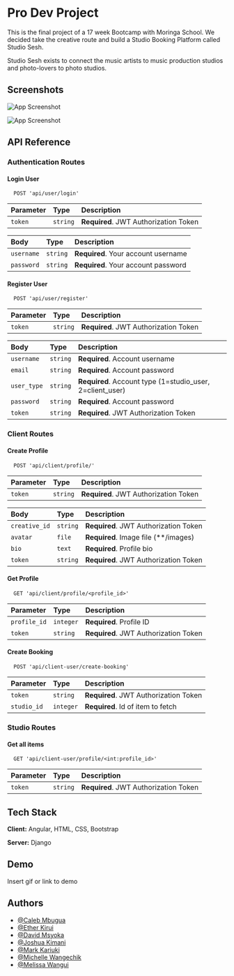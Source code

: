 # Pro Dev Project

This is the final project of a 17 week Bootcamp with Moringa School. We decided take the creative route and build a Studio Booking Platform called Studio Sesh.

Studio Sesh exists to connect the music artists to music production studios and photo-lovers to photo studios.

## Screenshots

![App Screenshot](https://am3pap006files.storage.live.com/y4mf6G3d2IGnf5bbpXD6cjdsJVXubx9b1ZyXAQUXkBA6hribmBn-lOkzlvUZxhG2qkFuJe4XdM_5n5sEjFE4ikhgctwN8evG4c6C13cZbp3X4sX6bUZowfXzJo1a0xAfJL_hOPgu9ZO8g1vP7y-NJvvyZxDy8OOCPyjnZRtgtKdhC8ar75tmETEkJvnd1-FQrmz?width=1920&height=1080&cropmode=none)

![App Screenshot](https://am3pap006files.storage.live.com/y4m_DHcmlSbDfPN61yktzm04blmnd6TPxIXqICYTRrNlCUBkYhpQjZF279yOpTDjuyc6KYJ9cVJRa9Lv4VtoQ3KqiJWNq2X1PL6HlS7gkAK_vB7b4u_h-f24_XgOn4kBHqtTvG2g5IY1BLMlnFQKQwnC87yW-cvnr6FMSxZa0YZ0b5gkSD_5Qobe-532IZlFhLd?width=1920&height=1080&cropmode=none)

## API Reference

### Authentication Routes

#### Login User

```http
  POST 'api/user/login'
```

| Parameter | Type     | Description                           |
| :-------- | :------- | :------------------------------------ |
| `token`   | `string` | **Required**. JWT Authorization Token |

| Body       | Type     | Description                         |
| :--------- | :------- | :---------------------------------- |
| `username` | `string` | **Required**. Your account username |
| `password` | `string` | **Required**. Your account password |

#### Register User

```http
  POST 'api/user/register'
```

| Parameter | Type     | Description                           |
| :-------- | :------- | :------------------------------------ |
| `token`   | `string` | **Required**. JWT Authorization Token |

| Body        | Type     | Description                                               |
| :---------- | :------- | :-------------------------------------------------------- |
| `username`  | `string` | **Required**. Account username                            |
| `email`     | `string` | **Required**. Account password                            |
| `user_type` | `string` | **Required**. Account type (1=studio_user, 2=client_user) |
| `password`  | `string` | **Required**. Account password                            |
| `token`     | `string` | **Required**. JWT Authorization Token                     |

### Client Routes

#### Create Profile

```http
  POST 'api/client/profile/'
```

| Parameter | Type     | Description                           |
| :-------- | :------- | :------------------------------------ |
| `token`   | `string` | **Required**. JWT Authorization Token |

| Body          | Type     | Description                            |
| :------------ | :------- | :------------------------------------- |
| `creative_id` | `string` | **Required**. JWT Authorization Token  |
| `avatar`      | `file`   | **Required**. Image file (\*\*/images) |
| `bio`         | `text`   | **Required**. Profile bio              |
| `token`       | `string` | **Required**. JWT Authorization Token  |

#### Get Profile

```http
  GET 'api/client/profile/<profile_id>'
```

| Parameter    | Type      | Description                           |
| :----------- | :-------- | :------------------------------------ |
| `profile_id` | `integer` | **Required**. Profile ID              |
| `token`      | `string`  | **Required**. JWT Authorization Token |

#### Create Booking

```http
  POST 'api/client-user/create-booking'
```

| Parameter   | Type      | Description                           |
| :---------- | :-------- | :------------------------------------ |
| `token`     | `string`  | **Required**. JWT Authorization Token |
| `studio_id` | `integer` | **Required**. Id of item to fetch     |

### Studio Routes

#### Get all items

```http
  GET 'api/client-user/profile/<int:profile_id>'
```

| Parameter | Type     | Description                           |
| :-------- | :------- | :------------------------------------ |
| `token`   | `string` | **Required**. JWT Authorization Token |

## Tech Stack

**Client:** Angular, HTML, CSS, Bootstrap

**Server:** Django

## Demo

Insert gif or link to demo

## Authors

- [@Caleb Mbugua](https://www.github.com/g90tony)
- [@Ether Kirui](https://github.com/Eccie-K)
- [@David Msyoka](https://github.com/Msyoka)
- [@Joshua Kimani](https://github.com/JKimani77)
- [@Mark Kariuki](https://github.com/markkariuki)
- [@Michelle Wangechik](https://github.com/wangechimk)
- [@Melissa Wangui](https://github.com/melissa-koi)
